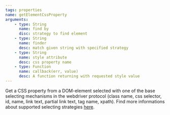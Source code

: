 ```yaml
---
tags: properties
name: getElementCssProperty
arguments:
    - type: String
      name: find by
      disc: strategy to find element
    - type: String
      name: finder
      desc: match given string with specified strategy
    - type: String
      name: style attribute
      desc: css property name
    - type: Function
      name: callback(err, value)
      desc: A function returning with requested style value
---
```


Get a CSS property from a DOM-element selected with one of the base
selecting mechanisms in the webdriver protocol (class name, css selector,
id, name, link text, partial link text, tag name, xpath). Find more
informations about supported selecting strategies [here](http://code.google.com/p/selenium/wiki/JsonWireProtocol#/session/:sessionId/element).